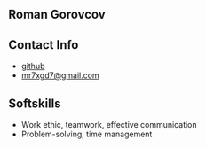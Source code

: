 ## Roman Gorovcov
## Contact Info
* [github](https://github.com/rg-xvai)
* mr7xgd7@gmail.com
## Softskills
* Work ethic, teamwork, effective communication
* Problem-solving, time management